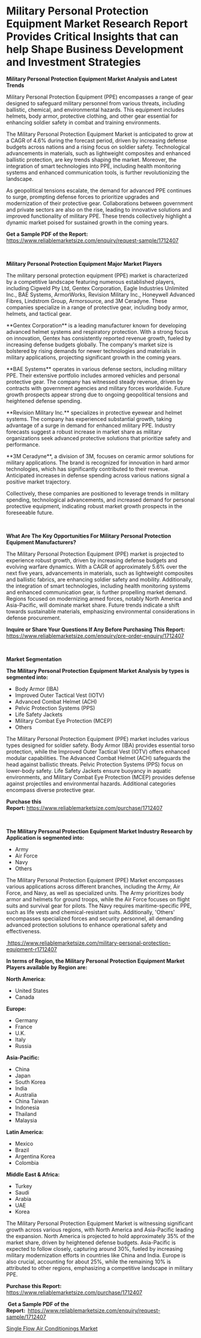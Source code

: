 <p><h1>Military Personal Protection Equipment Market Research Report Provides Critical Insights that can help Shape Business Development and Investment Strategies</h1></p><p><strong>Military Personal Protection Equipment Market Analysis and Latest Trends</strong></p>
<p><p>Military Personal Protection Equipment (PPE) encompasses a range of gear designed to safeguard military personnel from various threats, including ballistic, chemical, and environmental hazards. This equipment includes helmets, body armor, protective clothing, and other gear essential for enhancing soldier safety in combat and training environments.</p><p>The Military Personal Protection Equipment Market is anticipated to grow at a CAGR of 4.6% during the forecast period, driven by increasing defense budgets across nations and a rising focus on soldier safety. Technological advancements in materials, such as lightweight composites and enhanced ballistic protection, are key trends shaping the market. Moreover, the integration of smart technologies into PPE, including health monitoring systems and enhanced communication tools, is further revolutionizing the landscape.</p><p>As geopolitical tensions escalate, the demand for advanced PPE continues to surge, prompting defense forces to prioritize upgrades and modernization of their protective gear. Collaborations between government and private sectors are also on the rise, leading to innovative solutions and improved functionality of military PPE. These trends collectively highlight a dynamic market poised for sustained growth in the coming years.</p></p>
<p><strong>Get a Sample PDF of the Report:&nbsp;</strong> <a href="https://www.reliablemarketsize.com/enquiry/request-sample/1712407?utm_campaign=2005&utm_medium=2&utm_source=Github&utm_content=ia&utm_term=11012025&utm_id=military-personal-protection-equipment">https://www.reliablemarketsize.com/enquiry/request-sample/1712407</a></p>
<p>&nbsp;</p>
<p><strong>Military Personal Protection Equipment Major Market Players</strong></p>
<p><p>The military personal protection equipment (PPE) market is characterized by a competitive landscape featuring numerous established players, including Cigweld Pty Ltd, Gentex Corporation, Eagle Industries Unlimited Inc., BAE Systems, ArmorWorks, Revision Military Inc., Honeywell Advanced Fibres, Lindstrom Group, Armorsource, and 3M Ceradyne. These companies specialize in a range of protective gear, including body armor, helmets, and tactical gear.</p><p>**Gentex Corporation** is a leading manufacturer known for developing advanced helmet systems and respiratory protection. With a strong focus on innovation, Gentex has consistently reported revenue growth, fueled by increasing defense budgets globally. The company's market size is bolstered by rising demands for newer technologies and materials in military applications, projecting significant growth in the coming years.</p><p>**BAE Systems** operates in various defense sectors, including military PPE. Their extensive portfolio includes armored vehicles and personal protective gear. The company has witnessed steady revenue, driven by contracts with government agencies and military forces worldwide. Future growth prospects appear strong due to ongoing geopolitical tensions and heightened defense spending.</p><p>**Revision Military Inc.** specializes in protective eyewear and helmet systems. The company has experienced substantial growth, taking advantage of a surge in demand for enhanced military PPE. Industry forecasts suggest a robust increase in market share as military organizations seek advanced protective solutions that prioritize safety and performance.</p><p>**3M Ceradyne**, a division of 3M, focuses on ceramic armor solutions for military applications. The brand is recognized for innovation in hard armor technologies, which has significantly contributed to their revenue. Anticipated increases in defense spending across various nations signal a positive market trajectory.</p><p>Collectively, these companies are positioned to leverage trends in military spending, technological advancements, and increased demand for personal protective equipment, indicating robust market growth prospects in the foreseeable future.</p></p>
<p>&nbsp;</p>
<p><strong>What Are The Key Opportunities For Military Personal Protection Equipment Manufacturers?</strong></p>
<p><p>The Military Personal Protection Equipment (PPE) market is projected to experience robust growth, driven by increasing defense budgets and evolving warfare dynamics. With a CAGR of approximately 5.6% over the next five years, advancements in materials, such as lightweight composites and ballistic fabrics, are enhancing soldier safety and mobility. Additionally, the integration of smart technologies, including health monitoring systems and enhanced communication gear, is further propelling market demand. Regions focused on modernizing armed forces, notably North America and Asia-Pacific, will dominate market share. Future trends indicate a shift towards sustainable materials, emphasizing environmental considerations in defense procurement.</p></p>
<p><strong>Inquire or Share Your Questions If Any Before Purchasing This Report:</strong> <a href="https://www.reliablemarketsize.com/enquiry/pre-order-enquiry/1712407?utm_campaign=2005&utm_medium=2&utm_source=Github&utm_content=ia&utm_term=11012025&utm_id=military-personal-protection-equipment">https://www.reliablemarketsize.com/enquiry/pre-order-enquiry/1712407</a></p>
<p>&nbsp;</p>
<p><strong>Market Segmentation</strong></p>
<p><strong>The Military Personal Protection Equipment Market Analysis by types is segmented into:</strong></p>
<p><ul><li>Body Armor (IBA)</li><li>Improved Outer Tactical Vest (IOTV)</li><li>Advanced Combat Helmet (ACH)</li><li>Pelvic Protection Systems (PPS)</li><li>Life Safety Jackets</li><li>Military Combat Eye Protection (MCEP)</li><li>Others</li></ul></p>
<p><p>The Military Personal Protection Equipment (PPE) market includes various types designed for soldier safety. Body Armor (IBA) provides essential torso protection, while the Improved Outer Tactical Vest (IOTV) offers enhanced modular capabilities. The Advanced Combat Helmet (ACH) safeguards the head against ballistic threats. Pelvic Protection Systems (PPS) focus on lower-body safety. Life Safety Jackets ensure buoyancy in aquatic environments, and Military Combat Eye Protection (MCEP) provides defense against projectiles and environmental hazards. Additional categories encompass diverse protective gear.</p></p>
<p><strong>Purchase this Report:&nbsp;</strong><a href="https://www.reliablemarketsize.com/purchase/1712407?utm_campaign=2005&utm_medium=2&utm_source=Github&utm_content=ia&utm_term=11012025&utm_id=military-personal-protection-equipment">https://www.reliablemarketsize.com/purchase/1712407</a></p>
<p>&nbsp;</p>
<p><strong>The Military Personal Protection Equipment Market Industry Research by Application is segmented into:</strong></p>
<p><ul><li>Army</li><li>Air Force</li><li>Navy</li><li>Others</li></ul></p>
<p><p>The Military Personal Protection Equipment (PPE) Market encompasses various applications across different branches, including the Army, Air Force, and Navy, as well as specialized units. The Army prioritizes body armor and helmets for ground troops, while the Air Force focuses on flight suits and survival gear for pilots. The Navy requires maritime-specific PPE, such as life vests and chemical-resistant suits. Additionally, 'Others' encompasses specialized forces and security personnel, all demanding advanced protection solutions to enhance operational safety and effectiveness.</p></p>
<p><a href="https://www.reliablemarketsize.com/military-personal-protection-equipment-r1712407?utm_campaign=2005&utm_medium=2&utm_source=Github&utm_content=ia&utm_term=11012025&utm_id=military-personal-protection-equipment">&nbsp;https://www.reliablemarketsize.com/military-personal-protection-equipment-r1712407</a></p>
<p><strong>In terms of Region, the Military Personal Protection Equipment Market Players available by Region are:</strong></p>
<p>
    <p> <strong> North America: </strong>
        <ul>
            <li>United States</li>
            <li>Canada</li>
        </ul>
        </p> 
    <p> <strong> Europe: </strong>
        <ul>
            <li>Germany</li>
            <li>France</li>
            <li>U.K.</li>
            <li>Italy</li>
            <li>Russia</li>
        </ul>
        </p> 
    <p> <strong> Asia-Pacific: </strong>
        <ul>
            <li>China</li>
            <li>Japan</li>
            <li>South Korea</li>
            <li>India</li>
            <li>Australia</li>
            <li>China Taiwan</li>
            <li>Indonesia</li>
            <li>Thailand</li>
            <li>Malaysia</li>
        </ul>
        </p> 
    <p> <strong> Latin America: </strong>
        <ul>
            <li>Mexico</li>
            <li>Brazil</li>
            <li>Argentina Korea</li>
            <li>Colombia</li>
        </ul>
        </p> 
    <p> <strong> Middle East & Africa: </strong>
        <ul>
            <li>Turkey</li>
            <li>Saudi</li>
            <li>Arabia</li>
            <li>UAE</li>
            <li>Korea</li>
        </ul>
    </p>
    </p>
<p><p>The Military Personal Protection Equipment Market is witnessing significant growth across various regions, with North America and Asia-Pacific leading the expansion. North America is projected to hold approximately 35% of the market share, driven by heightened defense budgets. Asia-Pacific is expected to follow closely, capturing around 30%, fueled by increasing military modernization efforts in countries like China and India. Europe is also crucial, accounting for about 25%, while the remaining 10% is attributed to other regions, emphasizing a competitive landscape in military PPE.</p></p>
<p><strong>Purchase this Report: </strong><a href="https://www.reliablemarketsize.com/purchase/1712407?utm_campaign=2005&utm_medium=2&utm_source=Github&utm_content=ia&utm_term=11012025&utm_id=military-personal-protection-equipment">https://www.reliablemarketsize.com/purchase/1712407</a></p>
<p>&nbsp;<strong>Get a Sample PDF of the Report:&nbsp;&nbsp;</strong><a href="https://www.reliablemarketsize.com/enquiry/request-sample/1712407?utm_campaign=2005&utm_medium=2&utm_source=Github&utm_content=ia&utm_term=11012025&utm_id=military-personal-protection-equipment">https://www.reliablemarketsize.com/enquiry/request-sample/1712407</a></p>
<p><strong></strong></p>
<p><p><a href="https://github.com/lylyparadise/Market-Research-Report-List-5/blob/main/single-flow-air-conditionings-market.md?utm_campaign=2005&utm_medium=2&utm_source=Github&utm_content=ia&utm_term=11012025&utm_id=military-personal-protection-equipment">Single Flow Air Conditionings Market</a></p></p>